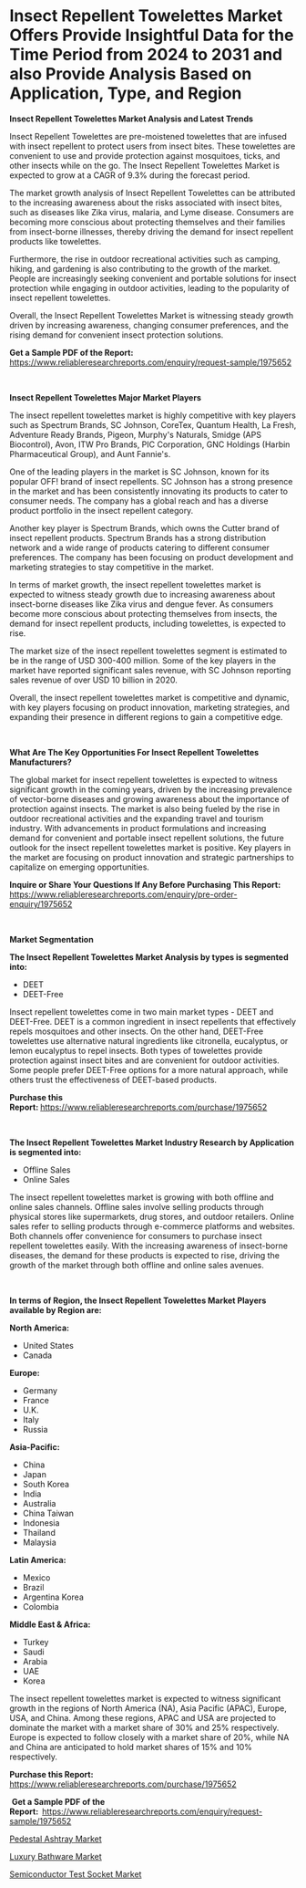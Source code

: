 <p><h1>Insect Repellent Towelettes Market Offers Provide Insightful Data for the Time Period from 2024 to 2031 and also Provide Analysis Based on Application, Type, and Region</h1></p><p><strong>Insect Repellent Towelettes Market Analysis and Latest Trends</strong></p>
<p><p>Insect Repellent Towelettes are pre-moistened towelettes that are infused with insect repellent to protect users from insect bites. These towelettes are convenient to use and provide protection against mosquitoes, ticks, and other insects while on the go. The Insect Repellent Towelettes Market is expected to grow at a CAGR of 9.3% during the forecast period.</p><p>The market growth analysis of Insect Repellent Towelettes can be attributed to the increasing awareness about the risks associated with insect bites, such as diseases like Zika virus, malaria, and Lyme disease. Consumers are becoming more conscious about protecting themselves and their families from insect-borne illnesses, thereby driving the demand for insect repellent products like towelettes.</p><p>Furthermore, the rise in outdoor recreational activities such as camping, hiking, and gardening is also contributing to the growth of the market. People are increasingly seeking convenient and portable solutions for insect protection while engaging in outdoor activities, leading to the popularity of insect repellent towelettes.</p><p>Overall, the Insect Repellent Towelettes Market is witnessing steady growth driven by increasing awareness, changing consumer preferences, and the rising demand for convenient insect protection solutions.</p></p>
<p><strong>Get a Sample PDF of the Report:&nbsp;</strong> <a href="https://www.reliableresearchreports.com/enquiry/request-sample/1975652">https://www.reliableresearchreports.com/enquiry/request-sample/1975652</a></p>
<p>&nbsp;</p>
<p><strong>Insect Repellent Towelettes Major Market Players</strong></p>
<p><p>The insect repellent towelettes market is highly competitive with key players such as Spectrum Brands, SC Johnson, CoreTex, Quantum Health, La Fresh, Adventure Ready Brands, Pigeon, Murphy's Naturals, Smidge (APS Biocontrol), Avon, ITW Pro Brands, PIC Corporation, GNC Holdings (Harbin Pharmaceutical Group), and Aunt Fannie's.</p><p>One of the leading players in the market is SC Johnson, known for its popular OFF! brand of insect repellents. SC Johnson has a strong presence in the market and has been consistently innovating its products to cater to consumer needs. The company has a global reach and has a diverse product portfolio in the insect repellent category.</p><p>Another key player is Spectrum Brands, which owns the Cutter brand of insect repellent products. Spectrum Brands has a strong distribution network and a wide range of products catering to different consumer preferences. The company has been focusing on product development and marketing strategies to stay competitive in the market.</p><p>In terms of market growth, the insect repellent towelettes market is expected to witness steady growth due to increasing awareness about insect-borne diseases like Zika virus and dengue fever. As consumers become more conscious about protecting themselves from insects, the demand for insect repellent products, including towelettes, is expected to rise.</p><p>The market size of the insect repellent towelettes segment is estimated to be in the range of USD 300-400 million. Some of the key players in the market have reported significant sales revenue, with SC Johnson reporting sales revenue of over USD 10 billion in 2020.</p><p>Overall, the insect repellent towelettes market is competitive and dynamic, with key players focusing on product innovation, marketing strategies, and expanding their presence in different regions to gain a competitive edge.</p></p>
<p>&nbsp;</p>
<p><strong>What Are The Key Opportunities For Insect Repellent Towelettes Manufacturers?</strong></p>
<p><p>The global market for insect repellent towelettes is expected to witness significant growth in the coming years, driven by the increasing prevalence of vector-borne diseases and growing awareness about the importance of protection against insects. The market is also being fueled by the rise in outdoor recreational activities and the expanding travel and tourism industry. With advancements in product formulations and increasing demand for convenient and portable insect repellent solutions, the future outlook for the insect repellent towelettes market is positive. Key players in the market are focusing on product innovation and strategic partnerships to capitalize on emerging opportunities.</p></p>
<p><strong>Inquire or Share Your Questions If Any Before Purchasing This Report:</strong> <a href="https://www.reliableresearchreports.com/enquiry/pre-order-enquiry/1975652">https://www.reliableresearchreports.com/enquiry/pre-order-enquiry/1975652</a></p>
<p>&nbsp;</p>
<p><strong>Market Segmentation</strong></p>
<p><strong>The Insect Repellent Towelettes Market Analysis by types is segmented into:</strong></p>
<p><ul><li>DEET</li><li>DEET-Free</li></ul></p>
<p><p>Insect repellent towelettes come in two main market types - DEET and DEET-Free. DEET is a common ingredient in insect repellents that effectively repels mosquitoes and other insects. On the other hand, DEET-Free towelettes use alternative natural ingredients like citronella, eucalyptus, or lemon eucalyptus to repel insects. Both types of towelettes provide protection against insect bites and are convenient for outdoor activities. Some people prefer DEET-Free options for a more natural approach, while others trust the effectiveness of DEET-based products.</p></p>
<p><strong>Purchase this Report:&nbsp;</strong><a href="https://www.reliableresearchreports.com/purchase/1975652">https://www.reliableresearchreports.com/purchase/1975652</a></p>
<p>&nbsp;</p>
<p><strong>The Insect Repellent Towelettes Market Industry Research by Application is segmented into:</strong></p>
<p><ul><li>Offline Sales</li><li>Online Sales</li></ul></p>
<p><p>The insect repellent towelettes market is growing with both offline and online sales channels. Offline sales involve selling products through physical stores like supermarkets, drug stores, and outdoor retailers. Online sales refer to selling products through e-commerce platforms and websites. Both channels offer convenience for consumers to purchase insect repellent towelettes easily. With the increasing awareness of insect-borne diseases, the demand for these products is expected to rise, driving the growth of the market through both offline and online sales avenues.</p></p>
<p>&nbsp;</p>
<p><strong>In terms of Region, the Insect Repellent Towelettes Market Players available by Region are:</strong></p>
<p>
    <p> <strong> North America: </strong>
        <ul>
            <li>United States</li>
            <li>Canada</li>
        </ul>
        </p> 
    <p> <strong> Europe: </strong>
        <ul>
            <li>Germany</li>
            <li>France</li>
            <li>U.K.</li>
            <li>Italy</li>
            <li>Russia</li>
        </ul>
        </p> 
    <p> <strong> Asia-Pacific: </strong>
        <ul>
            <li>China</li>
            <li>Japan</li>
            <li>South Korea</li>
            <li>India</li>
            <li>Australia</li>
            <li>China Taiwan</li>
            <li>Indonesia</li>
            <li>Thailand</li>
            <li>Malaysia</li>
        </ul>
        </p> 
    <p> <strong> Latin America: </strong>
        <ul>
            <li>Mexico</li>
            <li>Brazil</li>
            <li>Argentina Korea</li>
            <li>Colombia</li>
        </ul>
        </p> 
    <p> <strong> Middle East & Africa: </strong>
        <ul>
            <li>Turkey</li>
            <li>Saudi</li>
            <li>Arabia</li>
            <li>UAE</li>
            <li>Korea</li>
        </ul>
    </p>
    </p>
<p><p>The insect repellent towelettes market is expected to witness significant growth in the regions of North America (NA), Asia Pacific (APAC), Europe, USA, and China. Among these regions, APAC and USA are projected to dominate the market with a market share of 30% and 25% respectively. Europe is expected to follow closely with a market share of 20%, while NA and China are anticipated to hold market shares of 15% and 10% respectively.</p></p>
<p><strong>Purchase this Report: </strong><a href="https://www.reliableresearchreports.com/purchase/1975652">https://www.reliableresearchreports.com/purchase/1975652</a></p>
<p>&nbsp;<strong>Get a Sample PDF of the Report:&nbsp;&nbsp;</strong><a href="https://www.reliableresearchreports.com/enquiry/request-sample/1975652">https://www.reliableresearchreports.com/enquiry/request-sample/1975652</a></p>
<p><strong></strong></p>
<p><p><a href="https://github.com/nicoletavirag/Market-Research-Report-List-2/blob/main/pedestal-ashtray-market.md">Pedestal Ashtray Market</a></p><p><a href="https://github.com/redneck06/Market-Research-Report-List-2/blob/main/luxury-bathware-market.md">Luxury Bathware Market</a></p><p><a href="https://github.com/mauripalmi/Market-Research-Report-List-2/blob/main/semiconductor-test-socket-market.md">Semiconductor Test Socket Market</a></p></p>